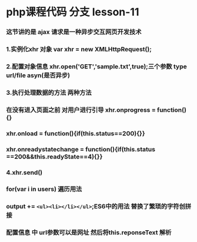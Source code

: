 # php课程代码  分支 lesson-11

### 这节讲的是 ajax 请求是一种异步交互网页开发技术

###  1.实例化xhr 对象 var xhr = new XMLHttpRequest();
###  2.配置对象信息 xhr.open('GET','sample.txt',true);三个参数 type url/file asyn(是否异步)
###  3.执行处理数据的方法 两种方法 
###  在没有进入页面之前 对用户进行引导 xhr.onprogress = function(){}
###  xhr.onload = function(){if(this.status==200){}}
###  xhr.onreadystatechange = function(){if(this.status ==200&&this.readyState==4){}}
###   4.xhr.send()

###   for(var i in users) 遍历用法

###   output += `<ul><li></li></ul>`;ES6中的用法 替换了繁琐的字符创拼接

###   配置信息 中 url参数可以是网址 然后将this.reponseText 解析 